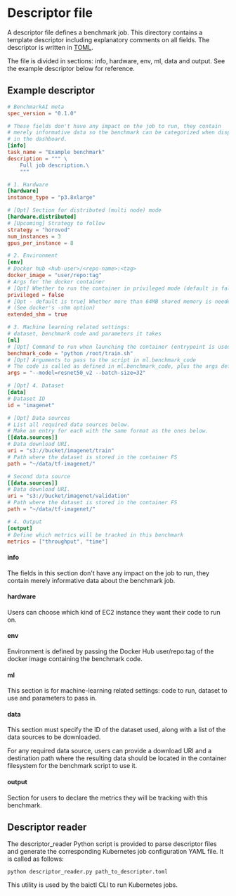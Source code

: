 # Descriptor file

A descriptor file defines a benchmark job. This directory contains a template descriptor including explanatory comments on all fields. The descriptor is written in [TOML](https://github.com/toml-lang/toml).

The file is divided in sections: info, hardware, env, ml, data and output. See the example descriptor below for reference.

## Example descriptor


```toml
# BenchmarkAI meta
spec_version = "0.1.0"

# These fields don't have any impact on the job to run, they contain
# merely informative data so the benchmark can be categorized when displayed
# in the dashboard.
[info]
task_name = "Example benchmark"
description = """ \
    Full job description.\
    """

# 1. Hardware
[hardware]
instance_type = "p3.8xlarge"

# [Opt] Section for distributed (multi node) mode
[hardware.distributed]
# [Upcoming] Strategy to follow
strategy = "horovod"
num_instances = 3
gpus_per_instance = 8

# 2. Environment
[env]
# Docker hub <hub-user>/<repo-name>:<tag> 
docker_image = "user/repo:tag"
# Args for the docker container
# [Opt] Whether to run the container in privileged mode (default is false)
privileged = false
# [Opt - default is true] Whether more than 64MB shared memory is needed for containers
# (See docker's -shm option)
extended_shm = true

# 3. Machine learning related settings: 
# dataset, benchmark code and parameters it takes
[ml]
# [Opt] Command to run when launching the container (entrypoint is used if not specfied)
benchmark_code = "python /root/train.sh"
# [Opt] Arguments to pass to the script in ml.benchmark_code
# The code is called as defined in ml.benchmark_code, plus the args defined here
args = "--model=resnet50_v2 --batch-size=32"

# [Opt] 4. Dataset 
[data]
# Dataset ID
id = "imagenet"

# [Opt] Data sources
# List all required data sources below. 
# Make an entry for each with the same format as the ones below.
[[data.sources]]
# Data download URI.
uri = "s3://bucket/imagenet/train"
# Path where the dataset is stored in the container FS
path = "~/data/tf-imagenet/"

# Second data source
[[data.sources]]
# Data download URI.
uri = "s3://bucket/imagenet/validation"
# Path where the dataset is stored in the container FS
path = "~/data/tf-imagenet/"

# 4. Output
[output]
# Define which metrics will be tracked in this benchmark
metrics = ["throughput", "time"]
```

#### info
The fields in this section don't have any impact on the job to run, they contain merely informative data about the benchmark job.

#### hardware
Users can choose which kind of EC2 instance they want their code to run on. 

#### env
Environment is defined by passing the Docker Hub user/repo:tag of the docker image containing the benchmark code.

#### ml
This section is for machine-learning related settings: code to run, dataset to use and parameters to pass in.

#### data
This section must specify the ID of the dataset used, along with a list of the data sources to be downloaded.

For any required data source, users can provide a download URI and a destination path where the resulting data should be located in the container filesystem for the benchmark script to use it.

#### output
Section for users to declare the metrics they will be tracking with this benchmark.


## Descriptor reader

The descriptor_reader Python script is provided to parse descriptor files and generate the corresponding Kubernetes job configuration YAML file. It is called as follows:

```
python descriptor_reader.py path_to_descriptor.toml
```

This utility is used by the baictl CLI to run Kubernetes jobs.
